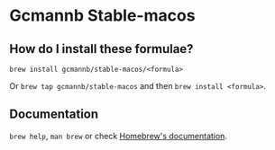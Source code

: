 # Gcmannb Stable-macos

## How do I install these formulae?

`brew install gcmannb/stable-macos/<formula>`

Or `brew tap gcmannb/stable-macos` and then `brew install <formula>`.

## Documentation

`brew help`, `man brew` or check [Homebrew's documentation](https://docs.brew.sh).
